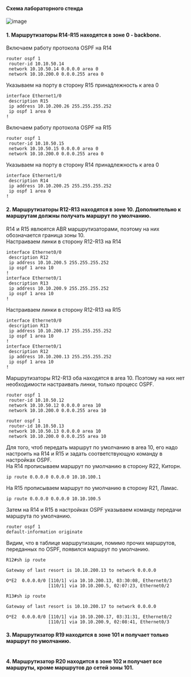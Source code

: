 #### Схема лабораторного стенда

![image](https://github.com/verttte/otus-labs/assets/165086553/337b71cc-5204-4bdf-80e6-679cd5ccb5d2)

#### 1. Маршрутизаторы R14-R15 находятся в зоне 0 - backbone.

Включаем работу протокола OSPF на R14  
```
router ospf 1
 router-id 10.10.50.14
 network 10.10.50.14 0.0.0.0 area 0
 network 10.10.200.0 0.0.0.255 area 0
```

Указываем на порту в сторону R15 принадлежность к area 0  
```
interface Ethernet1/0
 description R15
 ip address 10.10.200.26 255.255.255.252
 ip ospf 1 area 0
!
```

Включаем работу протокола OSPF на R15  
```
router ospf 1
 router-id 10.10.50.15
 network 10.10.50.15 0.0.0.0 area 0
 network 10.10.200.0 0.0.0.255 area 0
```

Указываем на порту в сторону R14 принадлежность к area 0  
```
interface Ethernet1/0
 description R14
 ip address 10.10.200.25 255.255.255.252
 ip ospf 1 area 0
!
```

#### 2. Маршрутизаторы R12-R13 находятся в зоне 10. Дополнительно к маршрутам должны получать маршрут по умолчанию.

R14 и R15 явлюятся ABR маршрутизаторами, поэтому на них обозначается граница зоны 10.  
Настраиваем линки в сторону R12-R13 на R14  
```
interface Ethernet0/0
 description R12
 ip address 10.10.200.5 255.255.255.252
 ip ospf 1 area 10
!
interface Ethernet0/1
 description R13
 ip address 10.10.200.9 255.255.255.252
 ip ospf 1 area 10
!
```

Настраиваем линки в сторону R12-R13 на R15  
```
interface Ethernet0/0
 description R13
 ip address 10.10.200.17 255.255.255.252
 ip ospf 1 area 10
!
interface Ethernet0/1
 description R12
 ip address 10.10.200.13 255.255.255.252
 ip ospf 1 area 10
!
```

Маршрутизаторы R12-R13 оба находятся в area 10. Поэтому на них нет необходимости настраивать линки, только процесс OSPF.  
```
router ospf 1
 router-id 10.10.50.12
 network 10.10.50.12 0.0.0.0 area 10
 network 10.10.200.0 0.0.0.255 area 10
```

```
router ospf 1
 router-id 10.10.50.13
 network 10.10.50.13 0.0.0.0 area 10
 network 10.10.200.0 0.0.0.255 area 10
```

Для того, чтоб передать маршрут по умолчанию в area 10, его надо настроить на  R14 и R15 и задать соответствующую команду в настройках OSPF.  
На R14 прописываем маршрут по умолчанию в сторону R22, Киторн.  
```
ip route 0.0.0.0 0.0.0.0 10.10.100.1
```

На R15 прописываем маршрут по умолчанию в сторону R21, Ламас.
```
ip route 0.0.0.0 0.0.0.0 10.10.100.5
```

Затем на R14 и R15 в настройках OSPF указываем команду передачи маршрута по умолчанию.  
```
router ospf 1
default-information originate
```

Видим, что в таблице маршрутизации, помимо прочих маршрутов, переданных по OSPF, появился маршрут по умолчанию.
```
R12#sh ip route

Gateway of last resort is 10.10.200.13 to network 0.0.0.0

O*E2  0.0.0.0/0 [110/1] via 10.10.200.13, 03:30:08, Ethernet0/3
                [110/1] via 10.10.200.5, 02:07:23, Ethernet0/2
```

```
R13#sh ip route

Gateway of last resort is 10.10.200.17 to network 0.0.0.0

O*E2  0.0.0.0/0 [110/1] via 10.10.200.17, 03:31:31, Ethernet0/2
                [110/1] via 10.10.200.9, 02:08:41, Ethernet0/3
```


#### 3. Маршрутизатор R19 находится в зоне 101 и получает только маршрут по умолчанию.

```
```

#### 4. Маршрутизатор R20 находится в зоне 102 и получает все маршруты, кроме маршрутов до сетей зоны 101.


```
```

